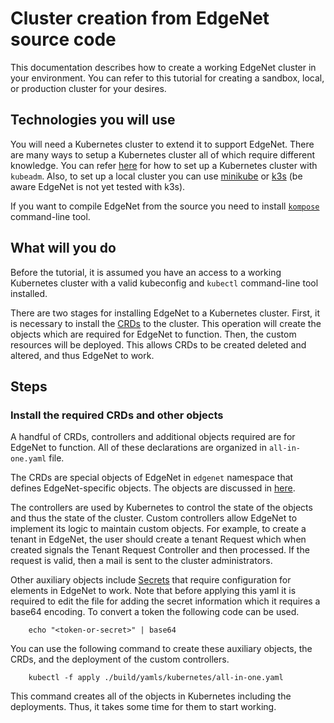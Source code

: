 # Cluster creation from EdgeNet source code

This documentation describes how to create a working EdgeNet cluster in your environment. You can refer to this tutorial for creating a sandbox, local, or production cluster for your desires.

## Technologies you will use
You will need a Kubernetes cluster to extend it to support EdgeNet. There are many ways to setup a Kubernetes cluster all of which require different knowledge. You can refer [here](https://kubernetes.io/docs/setup/production-environment/tools/kubeadm/create-cluster-kubeadm/) for how to set up a Kubernetes cluster with `kubeadm`. Also, to set up a local cluster you can use [minikube](https://minikube.sigs.k8s.io/docs/) or [k3s](https://docs.k3s.io/installation) (be aware EdgeNet is not yet tested with k3s).

If you want to compile EdgeNet from the source you need to install [`kompose`](https://kompose.io/#:~:text=Kompose%20is%20a%20conversion%20tool,as%20Kubernetes%20(or%20OpenShift).) command-line tool.

## What will you do

Before the tutorial, it is assumed you have an access to a working Kubernetes cluster with a valid kubeconfig and `kubectl` command-line tool installed.

There are two stages for installing EdgeNet to a Kubernetes cluster. First, it is necessary to install the [CRDs](https://kubernetes.io/docs/concepts/extend-kubernetes/api-extension/custom-resources/) to the cluster. This operation will create the objects which are required for EdgeNet to function. Then, the custom resources will be deployed. This allows CRDs to be created deleted and altered, and thus EdgeNet to work.

## Steps

### Install the required CRDs and other objects
A handful of CRDs, controllers and additional objects required are for EdgeNet to function. All of these declarations are organized in `all-in-one.yaml` file.

The CRDs are special objects of EdgeNet in `edgenet` namespace that defines EdgeNet-specific objects. The objects are discussed in [here](custom_resources.md).

The controllers are used by Kubernetes to control the state of the objects and thus the state of the cluster. Custom controllers allow EdgeNet to implement its logic to maintain custom objects. For example, to create a tenant in EdgeNet, the user should create a tenant Request which when created signals the Tenant Request Controller and then processed. If the request is valid, then a mail is sent to the cluster administrators.

Other auxiliary objects include [Secrets](https://kubernetes.io/docs/concepts/configuration/secret/) that require configuration for elements in EdgeNet to work. Note that before applying this yaml it is required to edit the file for adding the secret information which it requires a base64 encoding. To convert a token the following code can be used.

```
    echo "<token-or-secret>" | base64
```

You can use the following command to create these auxiliary objects, the CRDs, and the deployment of the custom controllers.

```
    kubectl -f apply ./build/yamls/kubernetes/all-in-one.yaml
```

This command creates all of the objects in Kubernetes including the deployments. Thus, it takes some time for them to start working.

<!-- *TODO: all-in-one.yaml analysis* -->

<!-- *TODO: How to compile EdgeNet from source?* -->